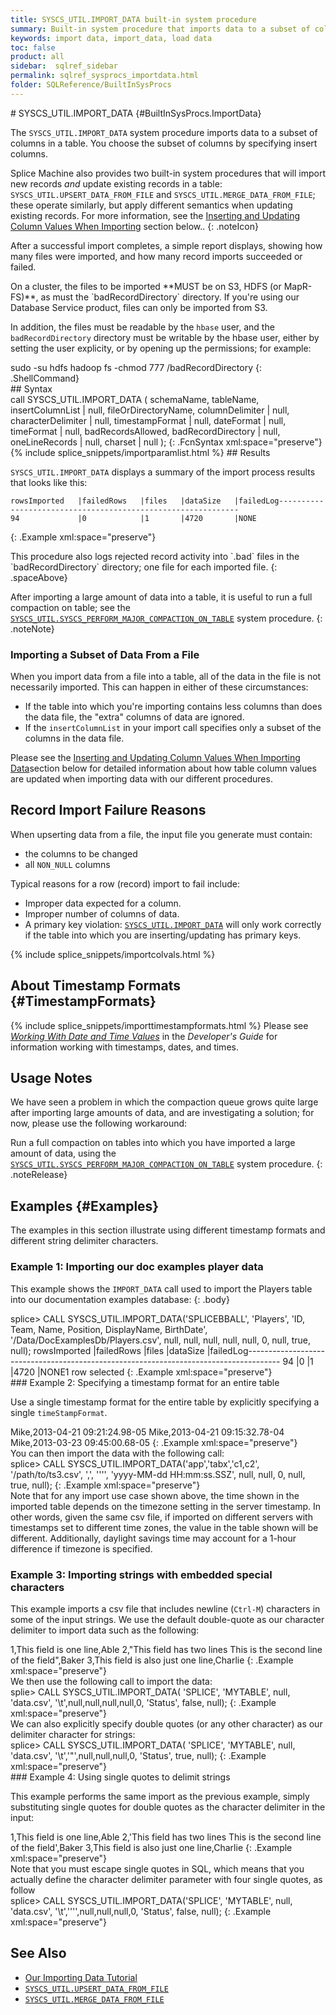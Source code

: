 ```yaml
---
title: SYSCS_UTIL.IMPORT_DATA built-in system procedure
summary: Built-in system procedure that imports data to a subset of columns in a table.
keywords: import data, import_data, load data
toc: false
product: all
sidebar:  sqlref_sidebar
permalink: sqlref_sysprocs_importdata.html
folder: SQLReference/BuiltInSysProcs
---
```

<section>
<div class="TopicContent" data-swiftype-index="true" markdown="1">
# SYSCS_UTIL.IMPORT_DATA   {#BuiltInSysProcs.ImportData}

The `SYSCS_UTIL.IMPORT_DATA` system procedure imports data to a subset
of columns in a table. You choose the subset of columns by specifying
insert columns.

Splice Machine also provides two built-in system procedures that will
import new records *and* update existing records in a table:
`SYSCS_UTIL.UPSERT_DATA_FROM_FILE` and
`SYSCS_UTIL.MERGE_DATA_FROM_FILE`; these operate similarly, but apply
different semantics when updating existing records. For more
information, see the [Inserting and Updating Column Values When
Importing](#ImportColVals) section below..
{: .noteIcon}

After a successful import completes, a simple report displays, showing
how many files were imported, and how many record imports succeeded or
failed.

<div class="noteNote" markdown="1">
On a cluster, the files to be imported **MUST be on S3, HDFS (or
MapR-FS)**, as must the `badRecordDirectory` directory. If you're using
our Database Service product, files can only be imported from S3.

In addition, the files must be readable by the `hbase` user, and the
`badRecordDirectory` directory must be writable by the hbase user,
either by setting the user explicity, or by opening up the permissions;
for example:

<div class="preWrapper" markdown="1">
    sudo -su hdfs hadoop fs -chmod 777 /badRecordDirectory
{: .ShellCommand}

</div>
</div>
## Syntax

<div class="fcnWrapperWide" markdown="1">
    call SYSCS_UTIL.IMPORT_DATA (
    		schemaName,
    		tableName,
    		insertColumnList | null,
    		fileOrDirectoryName,
    		columnDelimiter | null,
    		characterDelimiter | null,
    		timestampFormat | null,
    		dateFormat | null,
    		timeFormat | null,
    		badRecordsAllowed,
    		badRecordDirectory | null,
    		oneLineRecords | null,
    		charset | null
    		);
{: .FcnSyntax xml:space="preserve"}

</div>
{% include splice_snippets/importparamlist.html %}
## Results

`SYSCS_UTIL.IMPORT_DATA` displays a summary of the import process
results that looks like this:

<div class="preWrapperWide" markdown="1">
    
    rowsImported   |failedRows   |files   |dataSize   |failedLog-------------------------------------------------------------
    94             |0            |1       |4720       |NONE
{: .Example xml:space="preserve"}

</div>
This procedure also logs rejected record activity into `.bad` files in
the `badRecordDirectory` directory; one file for each imported file.
{: .spaceAbove}

After importing a large amount of data into a table, it is useful to run
a full compaction on table; see the
[`SYSCS_UTIL.SYSCS_PERFORM_MAJOR_COMPACTION_ON_TABLE`](sqlref_sysprocs_compacttable.html)
system procedure.
{: .noteNote}

### Importing a Subset of Data From a File

When you import data from a file into a table, all of the data in the
file is not necessarily imported. This can happen in either of these
circumstances:

* If the table into which you're importing contains less columns than
  does the data file, the "extra" columns of data are ignored.
* If the `insertColumnList` in your import call specifies only a subset
  of the columns in the data file.

Please see the [Inserting and Updating Column Values When Importing
Data](#ImportColVals)section below for detailed information about how
table column values are updated when importing data with our different
procedures.

## Record Import Failure Reasons

When upserting data from a file, the input file you generate must
contain:

* the columns to be changed
* all `NON_NULL` columns

Typical reasons for a row (record) import to fail include:

* Improper data expected for a column.
* Improper number of columns of data.
* A primary key violation: [`SYSCS_UTIL.IMPORT_DATA`](#) will only work
  correctly if the table into which you are inserting/updating has
  primary keys.

{% include splice_snippets/importcolvals.html %}
## About Timestamp Formats   {#TimestampFormats}

{% include splice_snippets/importtimestampformats.html %}
Please see *[Working With Date and Time
Values](developers_fundamentals_dates.html)* in the *Developer's Guide*
for information working with timestamps, dates, and times.

## Usage Notes

We have seen a problem in which the compaction queue grows quite large
after importing large amounts of data, and are investigating a solution;
for now, please use the following workaround:

Run a full compaction on tables into which you have imported a large
amount of data, using the
[`SYSCS_UTIL.SYSCS_PERFORM_MAJOR_COMPACTION_ON_TABLE`](sqlref_sysprocs_compacttable.html)
system procedure.
{: .noteRelease}

## Examples   {#Examples}

The examples in this section illustrate using different timestamp
formats and different string delimiter characters.

### Example 1: Importing our doc examples player data

This example shows the `IMPORT_DATA` call used to import the Players
table into our documentation examples database:
{: .body}

<div class="preWrapperWide" markdown="1">
    splice> CALL SYSCS_UTIL.IMPORT_DATA('SPLICEBBALL', 'Players',
    	'ID, Team, Name, Position, DisplayName, BirthDate',
    	'/Data/DocExamplesDb/Players.csv',
    	null, null, null, null, null, 0, null, true, null);
    rowsImported        |failedRows          |files      |dataSize            |failedLog--------------------------------------------------------------------------------------
    94                  |0                   |1          |4720                |NONE1 row selected
{: .Example xml:space="preserve"}

</div>
### Example 2: Specifying a timestamp format for an entire table

Use a single timestamp format for the entire table by explicitly
specifying a single `timeStampFormat`.

<div class="preWrapper" markdown="1">
    Mike,2013-04-21 09:21:24.98-05
    Mike,2013-04-21 09:15:32.78-04
    Mike,2013-03-23 09:45:00.68-05
{: .Example xml:space="preserve"}

</div>
You can then import the data with the following call:

<div class="preWrapper" markdown="1">
    splice> CALL SYSCS_UTIL.IMPORT_DATA('app','tabx','c1,c2',
       '/path/to/ts3.csv',
       ',', '''',
       'yyyy-MM-dd HH:mm:ss.SSZ',
       null, null, 0, null, true, null);
{: .Example xml:space="preserve"}

</div>
Note that for any import use case shown above, the time shown in the
imported table depends on the timezone setting in the server timestamp.
In other words, given the same csv file, if imported on different
servers with timestamps set to different time zones, the value in the
table shown will be different. Additionally, daylight savings time may
account for a 1-hour difference if timezone is specified.

### Example 3: Importing strings with embedded special characters 

This example imports a csv file that includes newline (`Ctrl-M`)
characters in some of the input strings. We use the default double-quote
as our character delimiter to import data such as the following:

<div class="preWrapperWide" markdown="1">
    1,This field is one line,Able
    2,"This field has two lines
    This is the second line of the field",Baker
    3,This field is also just one line,Charlie
{: .Example xml:space="preserve"}

</div>
We then use the following call to import the data:

<div class="preWrapperWide" markdown="1">
    splie> CALL SYSCS_UTIL.IMPORT_DATA( 'SPLICE',
       'MYTABLE',
       null,
       'data.csv',
       '\t',null,null,null,null,0,
       'Status', false, null);
{: .Example xml:space="preserve"}

</div>
We can also explicitly specify double quotes (or any other character) as
our delimiter character for strings:

<div class="preWrapperWide" markdown="1">
    splice> CALL SYSCS_UTIL.IMPORT_DATA( 'SPLICE',
       'MYTABLE',
       null,
       'data.csv',
       '\t','"',null,null,null,0,
       'Status', true, null);
{: .Example xml:space="preserve"}

</div>
### Example 4: Using single quotes to delimit strings

This example performs the same import as the previous example, simply
substituting single quotes for double quotes as the character delimiter
in the input:

<div class="preWrapperWide" markdown="1">
    1,This field is one line,Able
    2,'This field has two lines
    This is the second line of the field',Baker
    3,This field is also just one line,Charlie
{: .Example xml:space="preserve"}

</div>
Note that you must escape single quotes in SQL, which means that you
actually define the character delimiter parameter with four single
quotes, as follow

<div class="preWrapperWide" markdown="1">
    splice> CALL SYSCS_UTIL.IMPORT_DATA('SPLICE',
       'MYTABLE',
       null,
       'data.csv',
       '\t','''',null,null,null,0,
       'Status', false, null);
{: .Example xml:space="preserve"}

</div>


## See Also

* [Our Importing Data Tutorial](tutorials_ingest_importing.html)
* [`SYSCS_UTIL.UPSERT_DATA_FROM_FILE`](sqlref_sysprocs_upsertdata.html)
* [`SYSCS_UTIL.MERGE_DATA_FROM_FILE`](sqlref_sysprocs_mergedata.html)

</div>
</section>

